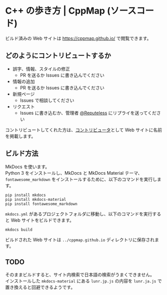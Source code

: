 # C++ の歩き方 | CppMap (ソースコード)

ビルド済みの Web サイトは https://cppmap.github.io/ で閲覧できます。

## どのようにコントリビュートするか

- 誤字、情報、スタイルの修正
    - PR を送るか Issues に書き込んでください 
- 情報の追加
    - PR を送るか Issues に書き込んでください 
- 新規ページ
    - Issues で相談してください
- リクエスト
    - Issues に書き込むか、管理者 [@Reputeless](https://twitter.com/Reputeless) にリプライを送ってください

コントリビュートしてくれた方は、[コントリビュータ](https://cppmap.github.io/contribution/contributors/)として Web サイトに名前を掲載します。

## ビルド方法
MkDocs を使います。  
Python 3 をインストールし、MkDocs と MkDocs Material テーマ、`fontawesome_markdown` をインストールするために、以下のコマンドを実行します。
```
pip install mkdocs
pip install mkdocs-material
pip install fontawesome_markdown
```
`mkdocs.yml` があるプロジェクトフォルダに移動し、以下のコマンドを実行すると Web サイトをビルドできます。
```
mkdocs build
```
ビルドされた Web サイトは `../cppmap.github.io` ディレクトリに保存されます。

## TODO
そのままビルドすると、サイト内検索で日本語の検索がうまくできません。  
インストールした `mkdocs-material` にある `lunr.jp.js` の内容を `lunr.ja.js` で置き換えると回避できるようです。
